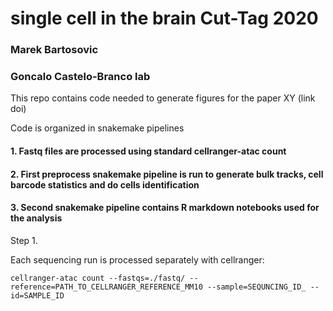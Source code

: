 # single cell in the brain Cut-Tag 2020
### Marek Bartosovic
### Goncalo Castelo-Branco lab


This repo contains code needed to generate figures for the paper XY (link doi)

Code is organized in snakemake pipelines

#### 1. Fastq files are processed using standard cellranger-atac count
#### 2. First preprocess snakemake pipeline is run to generate bulk tracks, cell barcode statistics and do cells identification
#### 3. Second snakemake pipeline contains R markdown notebooks used for the analysis

Step 1. 

Each sequencing run is processed separately with cellranger:

`cellranger-atac count --fastqs=./fastq/ --reference=PATH_TO_CELLRANGER_REFERENCE_MM10 --sample=SEQUNCING_ID_ --id=SAMPLE_ID`
